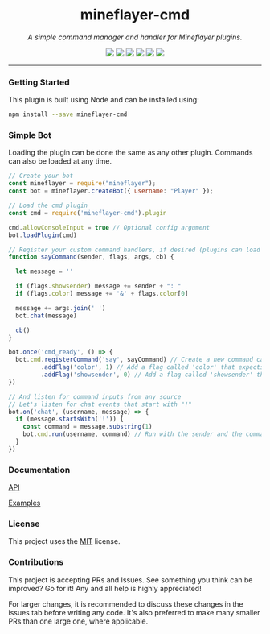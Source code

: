 <h1 align="center">mineflayer-cmd</h1>
<p align="center"><i>A simple command manager and handler for Mineflayer plugins.</i></p>

<p align="center">
  <img src="https://github.com/TheDudeFromCI/mineflayer-cmd/workflows/Build/badge.svg" />
  <img src="https://img.shields.io/npm/v/mineflayer-cmd" />
  <img src="https://img.shields.io/github/repo-size/TheDudeFromCI/mineflayer-cmd" />
  <img src="https://img.shields.io/npm/dm/mineflayer-cmd" />
  <img src="https://img.shields.io/github/contributors/TheDudeFromCI/mineflayer-cmd" />
  <img src="https://img.shields.io/github/license/TheDudeFromCI/mineflayer-cmd" />
</p>

---

### Getting Started

This plugin is built using Node and can be installed using:
```bash
npm install --save mineflayer-cmd
```

### Simple Bot

Loading the plugin can be done the same as any other plugin. Commands can also be loaded at any time.

```js
// Create your bot
const mineflayer = require("mineflayer");
const bot = mineflayer.createBot({ username: "Player" });

// Load the cmd plugin
const cmd = require('mineflayer-cmd').plugin

cmd.allowConsoleInput = true // Optional config argument
bot.loadPlugin(cmd)

// Register your custom command handlers, if desired (plugins can load them too)
function sayCommand(sender, flags, args, cb) {

  let message = ''

  if (flags.showsender) message += sender + ": "
  if (flags.color) message += '&' + flags.color[0]

  message += args.join(' ')
  bot.chat(message)

  cb()
}

bot.once('cmd_ready', () => {
  bot.cmd.registerCommand('say', sayCommand) // Create a new command called 'say' and set the executor function
         .addFlag('color', 1) // Add a flag called 'color' that expects 1 input
         .addFlag('showsender', 0) // Add a flag called 'showsender' that expects 0 inputs
})

// And listen for command inputs from any source
// Let's listen for chat events that start with "!"
bot.on('chat', (username, message) => {
  if (message.startsWith('!')) {
    const command = message.substring(1)
    bot.cmd.run(username, command) // Run with the sender and the command itself
  }
})
```

### Documentation

[API](https://github.com/TheDudeFromCI/mineflayer-cmd/blob/master/docs/api.md)

[Examples](https://github.com/TheDudeFromCI/mineflayer-cmd/tree/master/examples)

### License

This project uses the [MIT](https://github.com/TheDudeFromCI/mineflayer-cmd/blob/master/LICENSE) license.

### Contributions

This project is accepting PRs and Issues. See something you think can be improved? Go for it! Any and all help is highly appreciated!

For larger changes, it is recommended to discuss these changes in the issues tab before writing any code. It's also preferred to make many smaller PRs than one large one, where applicable.
